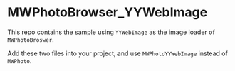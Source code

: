 # MWPhotoBrowser_YYWebImage

This repo contains the sample using `YYWebImage` as the image loader of `MWPhotoBroswer`.

Add these two files into your project, and use `MWPhotoYYWebImage` instead of `MWPhoto`.

